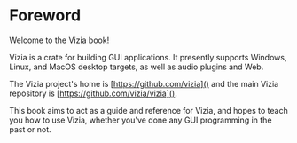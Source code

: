 # Foreword

Welcome to the Vizia book!

Vizia is a crate for building GUI applications.
It presently supports Windows, Linux, and MacOS desktop targets, as well as audio plugins and Web.

The Vizia project's home is [https://github.com/vizia]() and the main Vizia repository is [https://github.com/vizia/vizia]().


This book aims to act as a guide and reference for Vizia, and hopes to teach you how to use Vizia, whether you've done any GUI programming in the past or not.